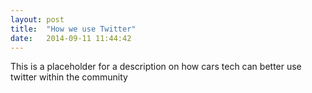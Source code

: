 ```yaml
---
layout: post
title:  "How we use Twitter"
date:   2014-09-11 11:44:42
---
```


This is a placeholder for a description on how cars tech can better use twitter within the community

